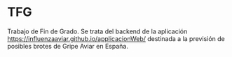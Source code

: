 # TFG
Trabajo de Fin de Grado. Se trata del backend de la aplicación https://influenzaaviar.github.io/applicacionWeb/ destinada a la previsión de posibles brotes de Gripe Aviar en España.
